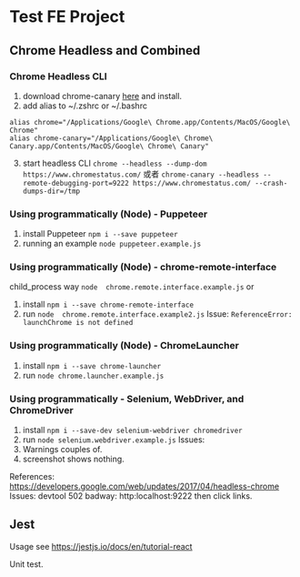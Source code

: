 # Test FE Project

## Chrome Headless and Combined
### Chrome Headless CLI
1. download chrome-canary [here](https://www.google.com/chrome/canary/thank-you.html?statcb=0&installdataindex=empty) and install.
2. add alias to ~/.zshrc or ~/.bashrc
`````` shell
alias chrome="/Applications/Google\ Chrome.app/Contents/MacOS/Google\ Chrome"
alias chrome-canary="/Applications/Google\ Chrome\ Canary.app/Contents/MacOS/Google\ Chrome\ Canary"
``````
3. start headless CLI
`chrome --headless --dump-dom https://www.chromestatus.com/`
或者
`chrome-canary --headless --remote-debugging-port=9222 https://www.chromestatus.com/ --crash-dumps-dir=/tmp`

### Using programmatically (Node) - Puppeteer
1. install Puppeteer
`npm i --save puppeteer`
2. running an example
`node puppeteer.example.js`

### Using programmatically (Node) - chrome-remote-interface
child_process way
`node  chrome.remote.interface.example.js`
or 
1. install `npm i --save chrome-remote-interface`
2. run `node  chrome.remote.interface.example2.js`
Issue: `ReferenceError: launchChrome is not defined`

### Using programmatically (Node) - ChromeLauncher
1. install `npm i --save chrome-launcher`
2. run `node chrome.launcher.example.js`

### Using programmatically -  Selenium, WebDriver, and ChromeDriver
1. install `npm i --save-dev selenium-webdriver chromedriver`
2. run `node selenium.webdriver.example.js`
Issues: 
1. Warnings couples of.
2. screenshot shows nothing.

References: 
https://developers.google.com/web/updates/2017/04/headless-chrome
Issues:
devtool 502 badway: http:localhost:9222 then click links.

## Jest
Usage see 
https://jestjs.io/docs/en/tutorial-react

Unit test.

